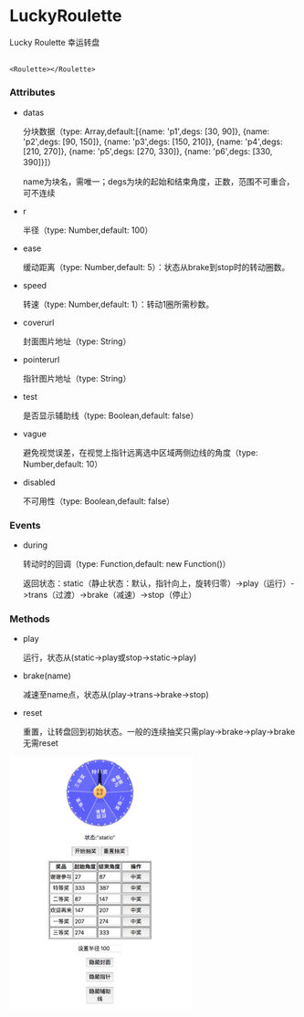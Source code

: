 # LuckyRoulette
Lucky Roulette 
幸运转盘
## 
```
<Roulette></Roulette>
```
### Attributes
- datas

  分块数据（type: Array,default:[{name: 'p1',degs: [30, 90]}, {name: 'p2',degs: [90, 150]}, {name: 'p3',degs: [150, 210]}, {name: 'p4',degs: [210, 270]}, {name: 'p5',degs: [270, 330]}, {name: 'p6',degs: [330, 390]}]）
  
  name为块名，需唯一；degs为块的起始和结束角度，正数，范围不可重合，可不连续
  
- r

  半径（type: Number,default: 100）

- ease

  缓动距离（type: Number,default: 5）：状态从brake到stop时的转动圈数。
  
- speed

  转速（type: Number,default: 1）：转动1圈所需秒数。
  
- coverurl

  封面图片地址（type: String）
  
- pointerurl

  指针图片地址（type: String）
  
- test

  是否显示辅助线（type: Boolean,default: false）
  
- vague

  避免视觉误差，在视觉上指针远离选中区域两侧边线的角度（type: Number,default: 10）
  
- disabled

  不可用性（type: Boolean,default: false）
  
### Events
- during

  转动时的回调（type: Function,default: new Function()）
  
  返回状态：static（静止状态：默认，指针向上，旋转归零）->play（运行）->trans（过渡）->brake（减速）->stop（停止）
  
### Methods
- play
  
  运行，状态从(static->play或stop->static->play)

- brake(name)
  
  减速至name点，状态从(play->trans->brake->stop)

- reset

  重置，让转盘回到初始状态。一般的连续抽奖只需play->brake->play->brake无需reset
  
<img src="roulette.png" width="320" />
